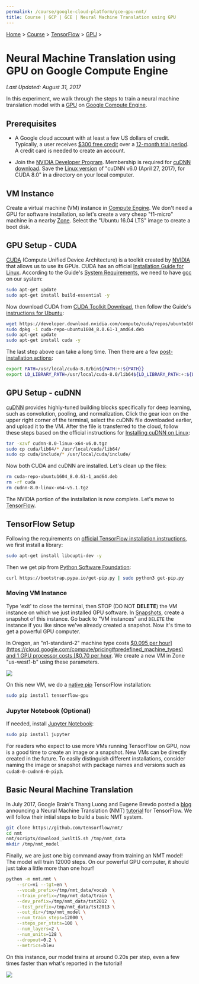 ```yaml
---
permalink: /course/google-cloud-platform/gce-gpu-nmt/
title: Course | GCP | GCE | Neural Machine Translation using GPU
---
```

[Home](http://realai.org/) > [Course](http://realai.org/course/) > [TensorFlow](http://realai.org/course/tensorflow/) > [GPU](http://realai.org/course/tensorflow/#gpu) >

# Neural Machine Translation using GPU on Google Compute Engine

*Last Updated: August 31, 2017*

In this experiment, we walk through the steps to train a neural machine translation model with a [GPU](http://realai.org/course/tensorflow/#gpu) on [Google Compute Engine](http://realai.org/course/google-cloud-platform/#google-compute-engine).

## Prerequisites

* A Google cloud account with at least a few US dollars of credit. Typically, a user receives [$300 free credit](https://cloud.google.com/free/) over a [12-month trial period](https://cloud.google.com/free/docs/frequently-asked-questions#free-trial). A credit card is needed to create an account.

* Join the [NVIDIA Developer Program](https://developer.nvidia.com/developer-program). Membership is required for [cuDNN download](https://developer.nvidia.com/rdp/cudnn-download). Save the [Linux version](https://developer.nvidia.com/compute/machine-learning/cudnn/secure/v6/prod/8.0_20170307/cudnn-8.0-linux-x64-v6.0-tgz) of "cuDNN v6.0 (April 27, 2017), for CUDA 8.0" in a directory on your local computer.

## VM Instance

Create a virtual machine (VM) instance in [Compute Engine](https://console.cloud.google.com/compute/). We don't need a GPU for software installation, so let's create a very cheap "f1-micro" machine in a nearby [Zone](https://cloud.google.com/compute/docs/regions-zones/regions-zones). Select the "Ubuntu 16.04 LTS" image to create a boot disk.

## GPU Setup - CUDA

[CUDA](http://www.nvidia.com/object/cuda_home_new.html) (Compute Unified Device Architecture) is a toolkit created by [NVIDIA](http://www.nvidia.com) that allows us to use its GPUs. CUDA has an official [Installation Guide for Linux](http://docs.nvidia.com/cuda/cuda-installation-guide-linux/index.html). According to the Guide's [System Requirements](http://docs.nvidia.com/cuda/cuda-installation-guide-linux/index.html#system-requirements), we need to have [gcc](https://en.wikipedia.org/wiki/GNU_Compiler_Collection) on our system:

```bash
sudo apt-get update
sudo apt-get install build-essential -y
```

Now download CUDA from [CUDA Toolkit Download](https://developer.nvidia.com/cuda-downloads), then follow the Guide's [instructions for Ubuntu](http://docs.nvidia.com/cuda/cuda-installation-guide-linux/index.html#ubuntu-installation):

```bash
wget https://developer.download.nvidia.com/compute/cuda/repos/ubuntu1604/x86_64/cuda-repo-ubuntu1604_8.0.61-1_amd64.deb
sudo dpkg -i cuda-repo-ubuntu1604_8.0.61-1_amd64.deb
sudo apt-get update
sudo apt-get install cuda -y
```

The last step above can take a long time. Then there are a few [post-installation actions](http://docs.nvidia.com/cuda/cuda-installation-guide-linux/index.html#post-installation-actions):

```bash
export PATH=/usr/local/cuda-8.0/bin${PATH:+:${PATH}}
export LD_LIBRARY_PATH=/usr/local/cuda-8.0/lib64${LD_LIBRARY_PATH:+:${LD_LIBRARY_PATH}}
```

## GPU Setup - cuDNN

[cuDNN](https://developer.nvidia.com/cudnn) provides highly-tuned building blocks specifically for deep learning, such as convolution, pooling, and normalization. Click the gear icon on the upper right corner of the terminal, select the cuDNN file downloaded earlier, and upload it to the VM. After the file is transferred to the cloud, follow these steps based on the official instructions for [Installing cuDNN on Linux](http://docs.nvidia.com/deeplearning/sdk/cudnn-install/index.html#installlinux):

```bash
tar -xzvf cudnn-8.0-linux-x64-v6.0.tgz
sudo cp cuda/lib64/* /usr/local/cuda/lib64/
sudo cp cuda/include/* /usr/local/cuda/include/
```

Now both CUDA and cuDNN are installed. Let's clean up the files:

```bash
rm cuda-repo-ubuntu1604_8.0.61-1_amd64.deb 
rm -rf cuda
rm cudnn-8.0-linux-x64-v5.1.tgz
```

The NVIDIA portion of the installation is now complete. Let's move to [TensorFlow](http://realai.org/course/tensorflow/).

## TensorFlow Setup

Following the requirements on [official TensorFlow installation instructions](https://www.tensorflow.org/install/install_linux), we first install a library:

```bash
sudo apt-get install libcupti-dev -y
```

Then we get pip from [Python Software Foundation](https://packaging.python.org/tutorials/installing-packages/):

```bash
curl https://bootstrap.pypa.io/get-pip.py | sudo python3 get-pip.py
```

### Moving VM Instance

Type 'exit' to close the terminal, then STOP (DO NOT **DELETE**) the VM instance on which we just installed GPU software. In [Snapshots](https://console.cloud.google.com/compute/snapshots), create a snapshot of this instance. Go back to "VM instances" and `DELETE` the instance if you like since we've already created a snapshot. Now it's time to get a powerful GPU computer.

In Oregon, an "n1-standard-2" machine type costs [$0.095 per hour](https://cloud.google.com/compute/pricing#predefined_machine_types) and 1 GPU processor costs [$0.70 per hour](https://cloud.google.com/compute/pricing#gpus). We create a new VM in Zone "us-west1-b" using these parameters.

![](http://realai.org/course/google-cloud-platform/gce-gpu-nmt-1.png)

On this new VM, we do a [native pip](https://www.tensorflow.org/install/install_linux#InstallingNativePip) TensorFlow installation:

```bash
sudo pip install tensorflow-gpu
```

### Jupyter Notebook (Optional)

If needed, install [Jupyter Notebook](http://realai.org/course/jupyter/):

```bash
sudo pip install jupyter
```

For readers who expect to use more VMs running TensorFlow on GPU, now is a good time to create an image or a snapshot. New VMs can be directly created in the future. To easily distinguish different installations, consider naming the image or snapshot with package names and versions such as `cuda8-0-cudnn6-0-pip3`.

## Basic Neural Machine Translation

In July 2017, Google Brain's Thang Luong and Eugene Brevdo posted a [blog](https://research.googleblog.com/2017/07/building-your-own-neural-machine.html) announcing a Neural Machine Translation (NMT) [tutorial](https://github.com/tensorflow/nmt) for TensorFlow. We will follow their intial steps to build a basic NMT system.

```bash
git clone https://github.com/tensorflow/nmt/
cd nmt
nmt/scripts/download_iwslt15.sh /tmp/nmt_data
mkdir /tmp/nmt_model
```

Finally, we are just one big command away from training an NMT model! The model will train 12000 steps. On our powerful GPU computer, it should just take a little more than one hour!

```bash
python -m nmt.nmt \
    --src=vi --tgt=en \
    --vocab_prefix=/tmp/nmt_data/vocab  \
    --train_prefix=/tmp/nmt_data/train \
    --dev_prefix=/tmp/nmt_data/tst2012  \
    --test_prefix=/tmp/nmt_data/tst2013 \
    --out_dir=/tmp/nmt_model \
    --num_train_steps=12000 \
    --steps_per_stats=100 \
    --num_layers=2 \
    --num_units=128 \
    --dropout=0.2 \
    --metrics=bleu
```

On this instance, our model trains at around 0.20s per step, even a few times faster than what's reported in the tutorial!

![](http://realai.org/course/google-cloud-platform/gce-gpu-nmt-2.png)

